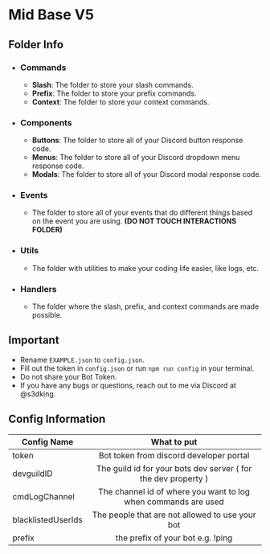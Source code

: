 # Mid Base V5

## Folder Info

* ### Commands
  - **Slash**: The folder to store your slash commands.
  - **Prefix**: The folder to store your prefix commands.
  - **Context**: The folder to store your context commands.

* ### Components
  - **Buttons**: The folder to store all of your Discord button response code.
  - **Menus**: The folder to store all of your Discord dropdown menu response code.
  - **Modals**: The folder to store all of your Discord modal response code.

* ### Events
  - The folder to store all of your events that do different things based on the event you are using. **(DO NOT TOUCH INTERACTIONS FOLDER)**

* ### Utils
  - The folder with utilities to make your coding life easier, like logs, etc.

* ### Handlers
  - The folder where the slash, prefix, and context commands are made possible.

## Important
- Rename `EXAMPLE.json` to `config.json`.
- Fill out the token in `config.json` or run `npm run config` in your terminal.
- Do not share your Bot Token.
- If you have any bugs or questions, reach out to me via Discord at @s3dking.

## Config Information

|Config Name|What to put|
|-|:-:|
|token|Bot token from discord developer portal|
|devguildID|The guild id for your bots dev server ( for the dev property )|
|cmdLogChannel|The channel id of where you want to log when commands are used|
|blacklistedUserIds|The people that are not allowed to use your bot|
|prefix|the prefix of your bot e.g. !ping|